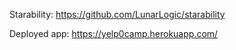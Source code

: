 Starability: https://github.com/LunarLogic/starability

Deployed app: https://yelp0camp.herokuapp.com/